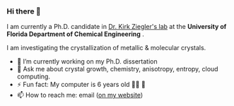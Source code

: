 ### Hi there 👋

I am currently a Ph.D. candidate in [Dr. Kirk Ziegler's lab](https://ziegler.che.ufl.edu/) at the **University of Florida Department of Chemical Engineering** . 

I am investigating the crystallization of metallic & molecular crystals. 

- 🔭 I’m currently working on my Ph.D. dissertation
- 💬 Ask me about crystal growth, chemistry, anisotropy, entropy, cloud computing. 
- ⚡ Fun fact: My computer is 6 years old 👨‍💻 👶
- 📫 How to reach me: email ([on my website](https://thisisandrewgarcia.com/#contact))


<!--
**andrewrgarcia/andrewrgarcia** is a ✨ _special_ ✨ repository because its `README.md` (this file) appears on your GitHub profile.

, doing flame sealing of glassware for lab experiments, setting up separation processes at the lab scale, and running experiments which require a constant influx of heat, both as batch and semi-batch processes. 

I have been modeling crystal growth as well as extending the body of knowledge on topics such as the exploration of favorable growth conditions and the determination of three-dimensional morphology and defect formation.

I also have experience working carefully with a wide variety of chemicals and on different lab environments and processes.

Here are some ideas to get you started:

- 🔭 I’m currently working on my Ph.D. dissertation
- 🌱 I’m currently learning ...
- 👯 I’m looking to collaborate on ...
- 🤔 I’m looking for help with ...
- 💬 Ask me about crystal growth, anisotropy, entropy, multi-dimensional arrays, multiprocessing, artificial intelligence, cloud computing. 
- 📫 How to reach me: ...
- 😄 Pronouns: ...
- ⚡ Fun fact: ...
-->
